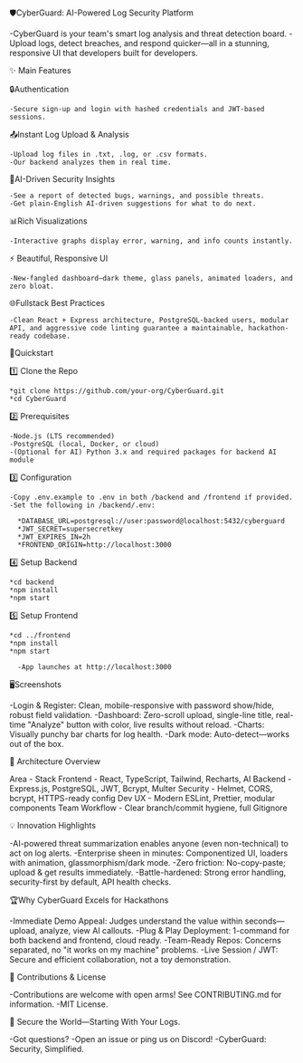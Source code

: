 🛡️CyberGuard: AI-Powered Log Security Platform

  -CyberGuard is your team's smart log analysis and threat detection board.
  -Upload logs, detect breaches, and respond quicker—all in a stunning, responsive UI that developers built for developers.

✨ Main Features

  🔒Authentication

    -Secure sign-up and login with hashed credentials and JWT-based sessions.
    
  📤Instant Log Upload & Analysis

    -Upload log files in .txt, .log, or .csv formats.
    -Our backend analyzes them in real time.

  🤖AI-Driven Security Insights

    -See a report of detected bugs, warnings, and possible threats. 
    -Get plain-English AI-driven suggestions for what to do next.

  📊Rich Visualizations

    -Interactive graphs display error, warning, and info counts instantly.

  ⚡ Beautiful, Responsive UI

    -New-fangled dashboard—dark theme, glass panels, animated loaders, and zero bloat.

  🌐Fullstack Best Practices

    -Clean React + Express architecture, PostgreSQL-backed users, modular API, and aggressive code linting guarantee a maintainable, hackathon-ready codebase.

🚀Quickstart

  1️⃣ Clone the Repo

    *git clone https://github.com/your-org/CyberGuard.git
    *cd CyberGuard

  2️⃣ Prerequisites

    -Node.js (LTS recommended)
    -PostgreSQL (local, Docker, or cloud)
    -(Optional for AI) Python 3.x and required packages for backend AI module

  3️⃣ Configuration

    -Copy .env.example to .env in both /backend and /frontend if provided.
    -Set the following in /backend/.env:

      *DATABASE_URL=postgresql://user:password@localhost:5432/cyberguard
      *JWT_SECRET=supersecretkey
      *JWT_EXPIRES_IN=2h
      *FRONTEND_ORIGIN=http://localhost:3000

  4️⃣ Setup Backend

    *cd backend
    *npm install
    *npm start

  5️⃣ Setup Frontend

    *cd ../frontend
    *npm install
    *npm start

      -App launches at http://localhost:3000

🖥️Screenshots

  -Login & Register: Clean, mobile-responsive with password show/hide, robust field validation.
  -Dashboard: Zero-scroll upload, single-line title, real-time "Analyze" button with color, live results without reload.
  -Charts: Visually punchy bar charts for log health.
  -Dark mode: Auto-detect—works out of the box.

🔗 Architecture Overview

  Area             -     Stack
  Frontend         -     React, TypeScript, Tailwind, Recharts, AI
  Backend          -     Express.js, PostgreSQL, JWT, Bcrypt, Multer
  Security         -     Helmet, CORS, bcrypt, HTTPS-ready config
  Dev UX           -     Modern ESLint, Prettier, modular components
  Team Workflow    -     Clear branch/commit hygiene, full Gitignore

💡 Innovation Highlights

  -AI-powered threat summarization enables anyone (even non-technical) to act on log alerts.
  -Enterprise sheen in minutes: Componentized UI, loaders with animation, glassmorphism/dark mode.
  -Zero friction: No-copy-paste; upload & get results immediately.
  -Battle-hardened: Strong error handling, security-first by default, API health checks.

🏆Why CyberGuard Excels for Hackathons

  -Immediate Demo Appeal: Judges understand the value within seconds—upload, analyze, view AI callouts.
  -Plug & Play Deployment: 1-command for both backend and frontend, cloud ready.
  -Team-Ready Repos: Concerns separated, no "it works on my machine" problems.
  -Live Session / JWT: Secure and efficient collaboration, not a toy demonstration.

🤝 Contributions & License

  -Contributions are welcome with open arms! See CONTRIBUTING.md for information.
  -MIT License.

👑 Secure the World—Starting With Your Logs.

  -Got questions?
  -Open an issue or ping us on Discord!
  -CyberGuard: Security, Simplified.